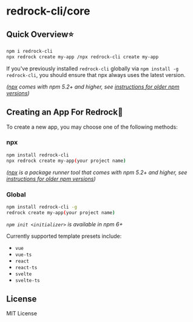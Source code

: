 # redrock-cli/core


## Quick Overview⭐️

```sh
npm i redrock-cli
npx redrock create my-app /npx redrock-cli create my-app
```

If you've previously installed `redrock-cli` globally via `npm install -g redrock-cli`, you should ensure that npx always uses the latest version.

_([npx](https://medium.com/@maybekatz/introducing-npx-an-npm-package-runner-55f7d4bd282b) comes with npm 5.2+ and higher, see [instructions for older npm versions](https://gist.github.com/gaearon/4064d3c23a77c74a3614c498a8bb1c5f))_


## Creating an App For Redrock🥳


To create a new app, you may choose one of the following methods:

### npx

```sh
npm install redrock-cli
npx redrock create my-app(your project name)
```

_([npx](https://medium.com/@maybekatz/introducing-npx-an-npm-package-runner-55f7d4bd282b) is a package runner tool that comes with npm 5.2+ and higher, see [instructions for older npm versions](https://gist.github.com/gaearon/4064d3c23a77c74a3614c498a8bb1c5f))_

### Global

```sh
npm install redrock-cli -g
redrock create my-app(your project name)
```

_`npm init <initializer>` is available in npm 6+_

Currently supported template presets include:


- `vue`
- `vue-ts`
- `react`
- `react-ts`
- `svelte`
- `svelte-ts`

## License

MIT License

